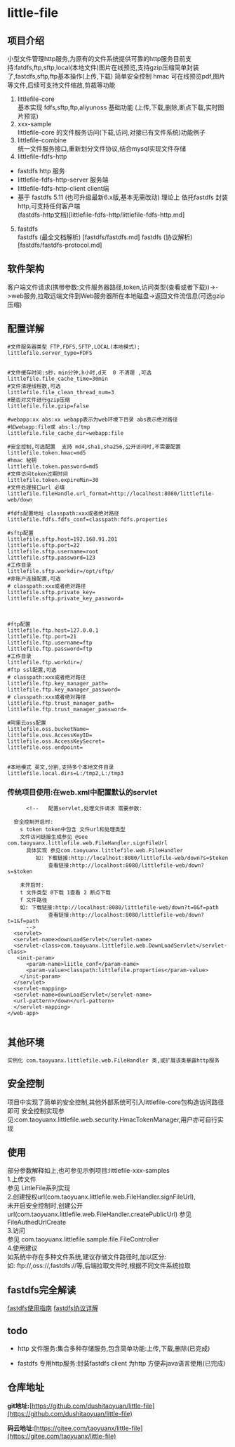 # little-file

## 项目介绍
小型文件管理http服务,为原有的文件系统提供可靠的http服务目前支持:fatdfs,ftp,sftp,local(本地文件)图片在线预览,支持gzip压缩简单封装了,fastdfs,sftp,ftp基本操作(上传,下载)
简单安全控制 hmac
可在线预览pdf,图片等文件,后续可支持文件缩放,剪裁等功能

1. littlefile-core  
基本实现 fdfs,sftp,ftp,aliyunoss 基础功能 (上传,下载,删除,断点下载,实时图片预览)
2. xxx-sample   
littlefile-core 的文件服务访问(下载,访问,对接已有文件系统)功能例子
3. littlefile-combine  
统一文件服务接口,重新划分文件协议,结合mysql实现文件存储
4. littlefile-fdfs-http  
 - fastdfs http 服务 
 - littlefile-fdfs-http-server 服务端
 - littlefile-fdfs-http-client client端
 - 基于 fastdfs 5.11 (也可升级最新6.x版,基本无需改动)
 理论上 依托fastdfs  封装http,可支持任何客户端   
   (fastdfs-http文档)[littlefile-fdfs-http/littlefile-fdfs-http.md]
 
5. fastdfs   
fastdfs (最全文档解析) [fastdfs/fastdfs.md]
fastdfs (协议解析) [fastdfs/fastdfs-protocol.md]
 
## 软件架构
客户端文件请求(携带参数:文件服务器路径,token,访问类型(查看或者下载))->->web服务,拉取远端文件到Web服务器所在本地磁盘->返回文件流信息(可选gzip压缩)

## 配置详解
```
#文件服务器类型 FTP,FDFS,SFTP,LOCAL(本地模式);
littlefile.server_type=FDFS


#文件缓存时间:s秒，min分钟,h小时,d天  0 不清理 ,可选
littlefile.file_cache_time=30min
#文件清理线程数,可选
littlefile.file_clean_thread_num=3
#是否对文件进行gzip压缩
littlefile.file.gzip=false

#webapp:xx abs:xx webapp表示为web环境下目录 abs表示绝对路径
#如webapp:file或 abs:l:/tmp
littlefile.file_cache_dir=webapp:file

#安全控制,可选配置  支持 md4,sha1,sha256,公开访问时,不需要配置
littlefile.token.hmac=md5
#hmac 秘钥
littlefile.token.password=md5
#文件访问token过期时间
littlefile.token.expireMin=30
#文件处理接口url 必填
littlefile.fileHandle.url_format=http://localhost:8080/littlefile-web/down

#fdfs配置地址 classpath:xxx或者绝对路径
littlefile.fdfs.fdfs_conf=classpath:fdfs.properties

#sftp配置 
littlefile.sftp.host=192.168.91.201
littlefile.sftp.port=22
littlefile.sftp.username=root
littlefile.sftp.password=123
#工作目录
littlefile.sftp.workdir=/opt/sftp/
#非账户连接配置,可选
# classpath:xxx或者绝对路径
littlefile.sftp.private_key=
littlefile.sftp.private_key_password=



#ftp配置
littlefile.ftp.host=127.0.0.1
littlefile.ftp.port=21
littlefile.ftp.username=ftp
littlefile.ftp.password=ftp
#工作目录
littlefile.ftp.workdir=/
#ftp ssl配置,可选
# classpath:xxx或者绝对路径
littlefile.ftp.key_manager_path=
littlefile.ftp.key_manager_password=
# classpath:xxx或者绝对路径
littlefile.ftp.trust_manager_path=
littlefile.ftp.trust_manager_password=

#阿里云oss配置
littlefile.oss.bucketName=
littlefile.oss.AccessKeyID=
littlefile.oss.AccessKeySecret=
littlefile.oss.endpoint=


#本地模式 英文,分割,支持多个本地文件目录
littlefile.local.dirs=L:/tmp2,L:/tmp3
```
### 传统项目使用:在web.xml中配置默认的servlet
```
      <!--   配置servlet,处理文件请求 需要参数:
  
  安全控制开启时:
    s token token中包含 文件url和处理类型
    文件访问链接生成参见 @see com.taoyuanx.littlefile.web.FileHandler.signFileUrl
      具体实现 参见com.taoyuanx.littlefile.web.FileHandler
     	 如: 下载链接:http://localhost:8080/littlefile-web/down?s=$token
     		 查看链接:http://localhost:8080/littlefile-web/down?s=$token
  
    未开启时:
    t 文件类型 0下载 1查看 2 断点下载
    f 文件路径
    如: 下载链接:http://localhost:8080/littlefile-web/down?t=0&f=path
     		 查看链接:http://localhost:8080/littlefile-web/down?t=1&f=path
      -->
  <servlet>
  <servlet-name>downLoadServlet</servlet-name>
  <servlet-class>com.taoyuanx.littlefile.web.DownLoadServlet</servlet-class>
   <init-param>
      <param-name>liitle_conf</param-name>
      <param-value>classpath:littlefile.properties</param-value>
    </init-param>
  </servlet>
  <servlet-mapping>
  <servlet-name>downLoadServlet</servlet-name>
  <url-pattern>/down</url-pattern>
  </servlet-mapping>
</web-app>


```


## 其他环境
```
实例化 com.taoyuanx.littlefile.web.FileHandler 类,或扩展该类暴露http服务

```

## 安全控制
项目中实现了简单的安全控制,其他外部系统可引入littlefile-core包构造访问路径即可
安全控制实现参见:com.taoyuanx.littlefile.web.security.HmacTokenManager,用户亦可自行实现

## 使用
部分参数解释如上,也可参见示例项目:littlefile-xxx-samples<br/>
1.上传文件<br/>
参见 LittleFile系列实现<br/>
2.创建授权url(com.taoyuanx.littlefile.web.FileHandler.signFileUrl),<br/>
未开启安全控制时,创建公开url(com.taoyuanx.littlefile.web.FileHandler.createPublicUrl)
参见 FileAuthedUrlCreate<br/>
3.访问<br/>
参见 com.taoyuanx.littlefile.sample.file.FileController<br/>
4.使用建议<br/>
如系统中存在多种文件系统,建议存储文件路径时,加以区分:<br/>
如: ftp://,oss://,fastdfs://等,后端拉取文件时,根据不同文件系统拉取<br/>


## fastdfs完全解读

[fastdfs使用指南](fastdfs/fastdfs.md)
[fastdfs协议详解](fastdfs/fastdfs-protocol.md)

## todo
- http 文件服务:集合多种存储服务,包含简单功能:上传,下载,删除(已完成)

- fastdfs 专用http服务:封装fastdfs client 为http 方便非java语言使用(已完成)

## 仓库地址

**git地址:**[https://github.com/dushitaoyuan/little-file](https://github.com/dushitaoyuan/little-file)



**码云地址:**[https://gitee.com/taoyuanx/little-file](https://gitee.com/taoyuanx/little-file) 

